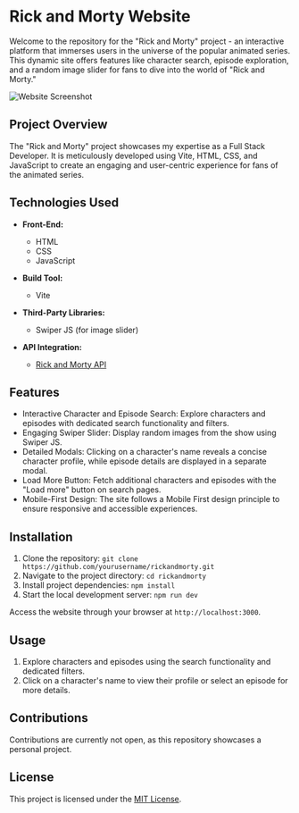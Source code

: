 # Rick and Morty Website

Welcome to the repository for the "Rick and Morty" project - an interactive platform that immerses users in the universe of the popular animated series. This dynamic site offers features like character search, episode exploration, and a random image slider for fans to dive into the world of "Rick and Morty."

![Website Screenshot](screenshot.png)

## Project Overview

The "Rick and Morty" project showcases my expertise as a Full Stack Developer. It is meticulously developed using Vite, HTML, CSS, and JavaScript to create an engaging and user-centric experience for fans of the animated series.

## Technologies Used

- **Front-End:**
  - HTML
  - CSS
  - JavaScript

- **Build Tool:**
  - Vite

- **Third-Party Libraries:**
  - Swiper JS (for image slider)

- **API Integration:**
  - [Rick and Morty API](https://rickandmortyapi.com)

## Features

- Interactive Character and Episode Search: Explore characters and episodes with dedicated search functionality and filters.
- Engaging Swiper Slider: Display random images from the show using Swiper JS.
- Detailed Modals: Clicking on a character's name reveals a concise character profile, while episode details are displayed in a separate modal.
- Load More Button: Fetch additional characters and episodes with the "Load more" button on search pages.
- Mobile-First Design: The site follows a Mobile First design principle to ensure responsive and accessible experiences.

## Installation

1. Clone the repository: `git clone https://github.com/yourusername/rickandmorty.git`
2. Navigate to the project directory: `cd rickandmorty`
3. Install project dependencies: `npm install`
4. Start the local development server: `npm run dev`

Access the website through your browser at `http://localhost:3000`.

## Usage

1. Explore characters and episodes using the search functionality and dedicated filters.
2. Click on a character's name to view their profile or select an episode for more details.

## Contributions

Contributions are currently not open, as this repository showcases a personal project.

## License

This project is licensed under the [MIT License](LICENSE).
